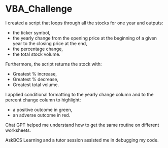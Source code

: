 # VBA_Challenge

I created a script that loops through all the stocks for one year and outputs:
- the ticker symbol,
- the yearly change from the opening price at the beginning of a given year to the closing price at the end,
- the percentage change,
- the total stock volume.

Furthermore, the script returns the stock with: 
- Greatest % increase,
- Greatest % decrease, 
- Greatest total volume.

I applied conditional formatting to the yearly change column and to the percent change column to highlight: 
- a positive outcome in green, 
- an adverse outcome in red.

Chat GPT helped me understand how to get the same routine on different worksheets.

AskBCS Learning and a tutor session assisted me in debugging my code. 
